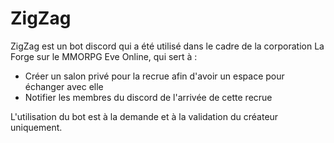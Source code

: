 # ZigZag

ZigZag est un bot discord qui a été utilisé dans le cadre de la corporation La Forge sur le MMORPG Eve Online, qui sert à :
- Créer un salon privé pour la recrue afin d'avoir un espace pour échanger avec elle
- Notifier les membres du discord de l'arrivée de cette recrue

L'utilisation du bot est à la demande et à la validation du créateur uniquement.
